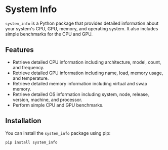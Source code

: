 # System Info

`system_info` is a Python package that provides detailed information about your system's CPU, GPU, memory, and operating system. It also includes simple benchmarks for the CPU and GPU.

## Features

- Retrieve detailed CPU information including architecture, model, count, and frequency.
- Retrieve detailed GPU information including name, load, memory usage, and temperature.
- Retrieve detailed memory information including virtual and swap memory.
- Retrieve detailed OS information including system, node, release, version, machine, and processor.
- Perform simple CPU and GPU benchmarks.

## Installation

You can install the `system_info` package using pip:

```sh
pip install system_info
